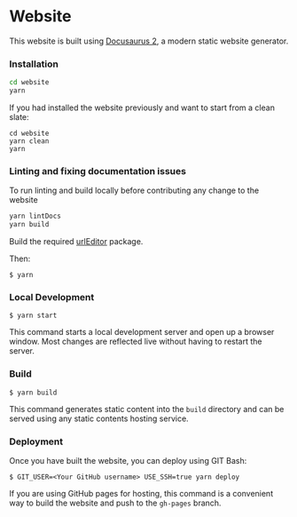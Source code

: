 # Website

This website is built using [Docusaurus 2](https://v2.docusaurus.io/), a modern static website generator.

### Installation

```sh
cd website
yarn
```

If you had installed the website previously and want to start from a clean slate:

```
cd website
yarn clean
yarn
```

### Linting and fixing documentation issues

To run linting and build locally before contributing any change to the website

```sh
yarn lintDocs
yarn build
```

Build the required [urlEditor](../tools/urlEditor) package.

Then:

```
$ yarn
```

### Local Development

```
$ yarn start
```

This command starts a local development server and open up a browser window. Most changes are reflected live without having to restart the server.

### Build

```
$ yarn build
```

This command generates static content into the `build` directory and can be served using any static contents hosting service.

### Deployment

Once you have built the website, you can deploy using GIT Bash:

```
$ GIT_USER=<Your GitHub username> USE_SSH=true yarn deploy
```

If you are using GitHub pages for hosting, this command is a convenient way to build the website and push to the `gh-pages` branch.
